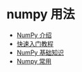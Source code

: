 # numpy 用法

- [NumPy 介绍](numpy介绍.ipynb)
- [快速入门教程](numpy快速入门教程.md)
- [NumPy 基础知识](numpy基础知识.md)
- [Numpy 常用](numpy常用.md)
